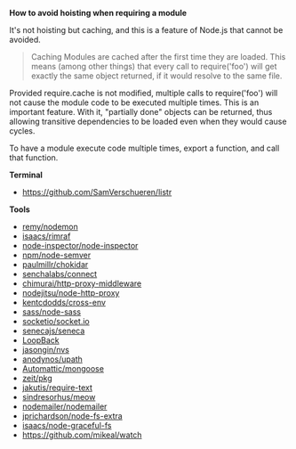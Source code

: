 **How to avoid hoisting when requiring a module**

It's not hoisting but caching, and this is a feature of Node.js that cannot be avoided.

> Caching
Modules are cached after the first time they are loaded. This means (among other things) that every call to require('foo') will get exactly the same object returned, if it would resolve to the same file.
>
Provided require.cache is not modified, multiple calls to require('foo') will not cause the module code to be executed multiple times. This is an important feature. With it, "partially done" objects can be returned, thus allowing transitive dependencies to be loaded even when they would cause cycles.
>
To have a module execute code multiple times, export a function, and call that function.

**Terminal**

- https://github.com/SamVerschueren/listr

**Tools**

- [remy/nodemon](https://github.com/remy/nodemon)
- [isaacs/rimraf](https://github.com/isaacs/rimraf)
- [node-inspector/node-inspector](https://github.com/node-inspector/node-inspector)
- [npm/node-semver](https://github.com/npm/node-semver)
- [paulmillr/chokidar](https://github.com/paulmillr/chokidar)
- [senchalabs/connect](https://github.com/senchalabs/connect)
- [chimurai/http-proxy-middleware](https://github.com/chimurai/http-proxy-middleware)
- [nodejitsu/node-http-proxy](https://github.com/nodejitsu/node-http-proxy)
- [kentcdodds/cross-env](https://github.com/kentcdodds/cross-env)
- [sass/node-sass](https://github.com/sass/node-sass)
- [socketio/socket.io](https://github.com/socketio/socket.io/)
- [senecajs/seneca](https://github.com/senecajs/seneca)
- [LoopBack](https://loopback.io/)
- [jasongin/nvs](https://github.com/jasongin/nvs)
- [anodynos/upath](https://github.com/anodynos/upath)
- [Automattic/mongoose](https://github.com/Automattic/mongoose)
- [zeit/pkg](https://github.com/zeit/pkg)
- [jakutis/require-text](https://github.com/jakutis/require-text)
- [sindresorhus/meow](https://github.com/sindresorhus/meow)
- [nodemailer/nodemailer](https://github.com/nodemailer/nodemailer)
- [jprichardson/node-fs-extra](https://github.com/jprichardson/node-fs-extra)
- [isaacs/node-graceful-fs](https://github.com/isaacs/node-graceful-fs)
- https://github.com/mikeal/watch
